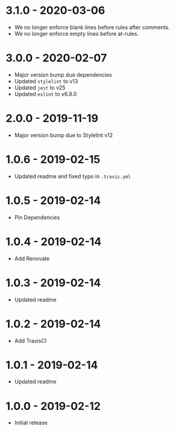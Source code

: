 # 3.1.0 - 2020-03-06

-   We no longer enforce blank lines before rules after comments.
-   We no longer enforce empty lines before at-rules.

# 3.0.0 - 2020-02-07

-   Major version bump due dependencies
-   Updated `stylelint` to v13
-   Updated `jest` to v25
-   Updated `eslint` to v6.8.0

# 2.0.0 - 2019-11-19

-   Major version bump due to Stylelint v12

# 1.0.6 - 2019-02-15

-   Updated readme and fixed typo in `.travis.yml`

# 1.0.5 - 2019-02-14

-   Pin Dependencies

# 1.0.4 - 2019-02-14

-   Add Renovate

# 1.0.3 - 2019-02-14

-   Updated readme

# 1.0.2 - 2019-02-14

-   Add TravisCI

# 1.0.1 - 2019-02-14

-   Updated readme

# 1.0.0 - 2019-02-12

-   Initial release
